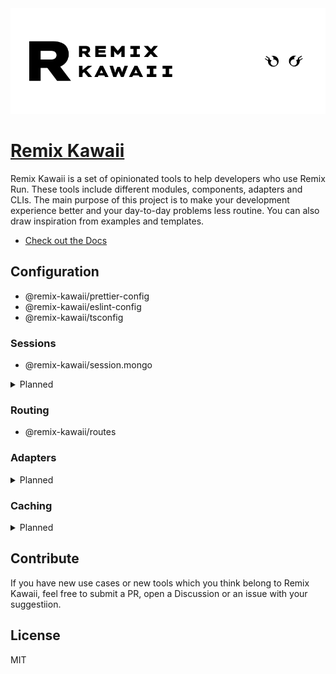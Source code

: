 <div align="center">
  <img src="https://raw.githubusercontent.com/uceumice/remix-kawaii/master/.assets/banner.png">
</div>

# [Remix Kawaii](https://remix.ueuie.dev/kawaii)

Remix Kawaii is a set of opinionated tools to help developers who use Remix Run. These tools include different modules, components, adapters and CLIs. The main purpose of this project is to make your development experience better and your day-to-day problems less routine. You can also draw inspiration from examples and templates.

- [Check out the Docs](https://kawaii.ueuie.dev/docs)

## Configuration

- @remix-kawaii/prettier-config
- @remix-kawaii/eslint-config
- @remix-kawaii/tsconfig

### Sessions

- @remix-kawaii/session.mongo

<details>
  <summary>Planned</summary>
  
- @remix-kawaii/session.mongo-data-api
- @remix-kawaii/session.surrealdb

</details>

### Routing

- @remix-kawaii/routes

### Adapters

<details>
  <summary>Planned</summary>
  
- @remix-kawaii/adapter.cloudflare-pages-advanced
- @remix-kawaii/adapter.cloudflare-pages-v2

</details>

### Caching

<details>
  <summary>Planned</summary>
  
- @remix-kawaii/caching
  - @remix-kawaii/caching.cloudflare
  - @remix-kawaii/caching.redis
  - @remix-kawaii/caching.node

</details>

## Contribute

If you have new use cases or new tools which you think belong to Remix Kawaii, feel free to submit a PR, open a Discussion or an issue with your suggestiion.

## License

MIT
